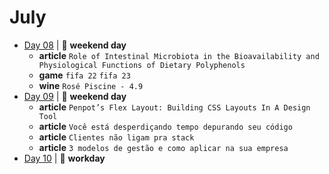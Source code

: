 # July

- [Day 08](07-08-2023.md) | :sunrise_over_mountains: **weekend day**
  - **article**  `Role of Intestinal Microbiota in the Bioavailability and Physiological Functions of Dietary Polyphenols`
  - **game** `fifa 22` `fifa 23`
  - **wine** `Rosé Piscine - 4.9`
- [Day 09](07-09-2023.md) | :sunrise_over_mountains: **weekend day**
  - **article**  `Penpot’s Flex Layout: Building CSS Layouts In A Design Tool`
  - **article**  `Você está desperdiçando tempo depurando seu código`
  - **article**  `Clientes não ligam pra stack`
  - **article**  `3 modelos de gestão e como aplicar na sua empresa`
- [Day 10](07-10-2023.md) | :construction_worker: **workday**
